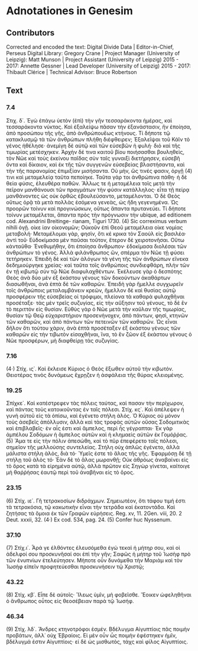 # Adnotationes in Genesim  

## Contributors  
Corrected and encoded the text: Digital Divide Data | Editor-in-Chief, Perseus Digital Library: Gregory Crane | Project Manager (University of Leipzig): Matt Munson | Project Assistant (University of Leipzig) 2015 - 2017: Annette Gessner | Lead Developer (University of Leipzig) 2015 - 2017: Thibault Clérice | Technical Advisor: Bruce Robertson  

## Text  
### 7.4  
Στιχ. δ΄. Ἐγὼ ἐπάγω ὑετὸν (ἐπὶ) τὴν γῆν τεσσαράκοντα ἡμέρας, καὶ τεσσαράκοντα νύκτας. Καὶ ἐξαλείψω πᾶσαν τὴν ἐξανάστασιν, ἣν ἐποίησα, ἀπὸ προσώπου τῆς γῆς, ἀπὸ ἀνθρώπουἕως κτήνους. Τί δήποτε τῷ κατακλυσμῷ τὰ τῶν ἀνθρώπων πλήθη διέφθειρεν; Ἐξαλεῖψαι τοῦ Κάῖν τὸ γένος ἠθέλησε· ἀνεμίγη δὲ αὐτῷ καὶ τῶν εὐσεβῶν ἡ φυλή· διὸ καὶ τῆς τιμωρίας μετέσχηκεν. Ἀρχὴν δέ τινα καιτοῦ βίου ποιήσασθαι βουληθεὶς, τὸν Νῶε καὶ τοὺς ἐκείνου παῖδας σὺν ταῖς γυναιξὶ διετήρησεν, εὐσεβῆ ὄντα καὶ δίκαιον, καὶ ἐκ τῆς τῶν συγγενῶν εὐσεβείας βλαστήσαντα, καὶ τὴν τῆς παρανομίας ἐπιμιξίαν μισήσαντα. Οὐ μὴν, ὥς τινές φασιν, ὀργῇ (4) τινι καὶ μεταμελείᾳ ταῦτα πεποίηκε. Ταῦτα γάρ τοι ἀνθρώπινα πάθη· ἡ δὲ θεία φύσις, ἐλευθέρα παθῶν. Ἄλλως τε ἡ μεταμέλεια τοῖς μετὰ τὴν πεῖραν μανθάνουσι τῶν πραγμάτων τὴν φύσιν κατάλληλος· εἶτα τῇ πείρᾳ μανθάνοντες ὡς οὐκ ὀρθῶς ἐβουλεύσαντο, μεταμέλονται. Ὁ δὲ Θεὸς οὕτως ὁρᾷ τὰ μετὰ πολλὰς ἐσόμενα γενεὰς, ὡς ἤδη γεγενημένα. Ὡς προορῶν τοίνυν καὶ προγινώσκων, οὕτως ἅπαντα πρυτανεύει. Τί δήποτε τοίνυν μεταμέλεται, ἅπαντα πρὸς τὴν πρόγνωσιν τὴν ubique, ad editionem cod. Alexandrini Breitinge- rianam, Tiguri 1730. (4) Sic correximus verbum nihili ὀγῇ. οἰκε ίαν οἰκονομῶν; Οὐκοῦν ἐπὶ Θεοῦ μεταμέλεια οἰκε νομίας μεταβολή· Μεταμέλομαι γὰρ, φησὶν, ὅτι κέ κρικα τὸν Σαοὺλ εἰς βασιλέα· ἀντὶ τοῦ· Εὐδοκίμασα μὲν παῦσαι τοῦτον, ἕτερον δὲ χειροτονῆσαι. Οὕτω κἀνταῦθα· Ἐνεθυμήθην, ὅτι ἐποίησα ἄνθρωπον· ἐδοκίμασα διολέσαι τῶν ἀνθρώπων τὸ γένος. Ἀλλὰ φιλάνθρωπος ὢν, σπέρμα τὸν Νῶε τῇ φύσει τετήρηκεν. Ἐπειδὴ δὲ καὶ τῶν ἀλόγων τὰ γένη τῆς τῶν ἀνθρώπων εἵνεκα δεδημιούργηκε χρείας· καὶ ταῦτα τοῖς ἀνθρώποις συνδιεφθάρη, πλὴν τῶν ἐν τῇ κιβωτῷ σὺν τῷ Νῶε διαφυλαχθέντων. Ἐκέλευσε γὰρ ὁ δεσπότης Θεὸς ἀνὰ δύο μὲν ἐξ ἑκάστου γένους τῶν δοκούντων ἀκαθάρτων διασωθῆναι, ἀνὰ ἑπτὰ δὲ τῶν καθαρῶν. Ἐπειδὴ γὰρ ἤμελλε συγχωρεῖν τοῖς ἀνθρώποις μεταλαμβάνειν κρεῶν, ἤμελλον δὲ καὶ θυσίας αὐτῷ προσφέρειν τῆς εὐσεβείας οἱ τρόφιμοι, πλείονα τὰ καθαρὰ φυλαχθῆναι προσέταξε· τὰς μὲν τρεῖς συζυγίας, εἰς τὴν αὔξησιν τοῦ γένους, τὸ δὲ ἓν τὸ περιττὸν εἰς θυσίαν. Εὐθὺς γὰρ ὁ Νῶε μετὰ τὴν καῦλαν τῆς τιμωρίας, θυσίαν τῷ Θεῷ εὐχαριστήριον προσενήνοχεν, ἀπὸ πάντων, φησὶ, κτηνῶν τῶν καθαρῶν, καὶ ἀπὸ πάντων τῶν πετεινῶν τῶν καθαρῶν. Ὡς εἶναι δῆλον ὅτι τούτου χάριν, ἀνὰ ἑπτὰ προσέταξεν ἐξ ἑκάστου γένους τῶν καθαρῶν εἰς τὴν τιβωτὸν εἰσαχθῆναι, ἵνα, τὸ ἓν ζῶον ἐξ ἑκάστου γένους ὁ Νῶε προσφέρων, μὴ διαφθείρῃ τὰς συζυγίας.  
### 7.16  
(4·) Στίχ. ις΄. Καὶ ἔκλεισε Κύριος ὁ Θεὸς ἔξωθεν αὐτοῦ τὴν κιβωτόν. Θειοτέρας τινὸς δυνάμεως ἔχρῃζεν ἡ ἀσφάλεια τῆς θύρας κλειομένης.  
### 19.25  
Σπίχκε΄. Καὶ κατέστρεφεν τὰς πόλεις ταύτας, καὶ πασαν τὴν περίχωρον, καὶ πάντας τοὺς κατοικοῦντας ἐν ταῖς πόλεσι. Στίχ. κς΄. Καὶ ἀπέλεψεν ἡ γυνὴ αὐτοῦ εἰς τὰ ὀπίσω, καὶ ἐγένετο στήλη ἁλός. Ὁ Κύριος οὐ μόνον τοὺς ἀσεβεῖς ἀπόλλυσιν, ἀλλὰ καὶ τὰς τροφὰς αὐτῶν οὔσας Σοδομιτικὰς καὶ ἐπιβλαβεῖς· ἐν αἷς ἐστι καὶ ἄμπελος, περὶ ἧς γέγραπται· Ἐκ γὰρ ἀμπέλου Σοδόμων ἡ ἄμπελος αὐτῶν καὶ ἡ κλημαεὶς αὐτῶν ἐκ Γομόῤῤας. (5) Ἅμα τε εἰς τὴν πόλιν ἀπεσώθη, καὶ τὸ πῦρ ἐπεφέρετο ταῖς πόλεσι, σημεῖον τῆς μελλούσης συντελείας. Στήλη οὐχ ἁπλῶς ἐγένετο, ἀλλὰ μάλιστα στήλη ἁλὸς, διὰ τό· Ὑμεῖς ἐστε τὸ ἄλας τῆς γῆς. Ἐφαρμόσῃ δὲ τῇ στήλῃ τοῦ ἁλὸς τό· Ἐὰν δὲ τὸ ἅλας μωρανθῇ; Οὐκ ἀθρόως ἀναβαίνει εἰς τὸ ὄρος κατὰ τὰ εἰρημένα αὐτῷ, ἀλλὰ πρῶτον εἰς Σηγὼρ γίνεται, καίτοιγε μὴ θαῤῥήσας ἑαυτῷ περὶ τοῦ ἀναβῆναι εἰς τὸ ὄρος.  
### 23.15  
(6) Στίχ. ιε΄. Γῆ τετρακοσίων διδράχμων. Σημειωτέον, ὅτι τάφου τιμή ἐστι τὰ τετρακόσια, τῷ κακωτικὴν εἶναι τὴν τετράδα καὶ ἑκατοντάδα. Καὶ ζητήσας τὰ ὅμοια ἐκ τῶν Γραφῶν εὑρήσεις. Reg. xv, 11. 2Gen. viii, 20. 2 Deut. xxxii, 32. (4·) Ex cod. 534, pag. 24. (5) Confer huc Nyssenum.  
### 37.10  
(7) Στίχ.ι΄. Ἆρά γε ἐλθόντες ἐλευσόμεθα ἐγώ τεκαὶ ἡ μήτηρ σου, καὶ οἱ ἀδελφοί σου προσκυνῆσαί σοι ἐπὶ τὴν γῆν; Σαφῶς ἡ μήτηρ τοῦ Ἰωσὴφ πρὸ τῶν ἐνυπνίων ἐτελεύτησεν. Μήποτε οὖν δυνάμεθα τὴν Μαριὰμ καὶ τὸν Ἰωσὴφ εἰπεῖν προφητεύεσθαι προσκυνήσειν τῷ Χριστῷ;  
### 43.22  
(8) Στίχ. κβ΄. Εἶπε δὲ αὐτοῖς· Ἵλεως ὑμῖν, μὴ φοβεῖσθε. Ἔοικεν ὠφεληθῆναι ὁ ἄνθρωπος οὗτος εἰς θεοσέβειαν παρὰ τῷ Ἰωσήφ.  
### 46.34  
(9) Στίχ. λδ΄. Ἄνδρες κτηνοτρόφοι ἐσμέν. Βδέλυγμα Αἰγυπτίοις πᾶς ποιμὴν προβάτων, ἀλλ᾿ οὐχ Ἑβραίοις. Εἰ μὲν οὖν ὧς ποιμὴν ἐφέστηκεν ἡμῖν, βδέλυγμά ἐστιν Αἰγυπτίοις· εἱ δὲ ὡς μισθωτὸς, τάχς καὶ φίλος Αἰγυπτίοις.  
